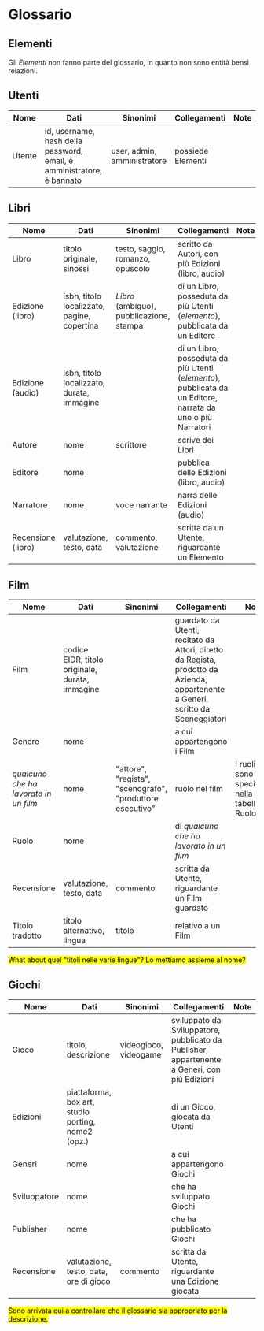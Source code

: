 # Glossario 

## Elementi

Gli _Elementi_ non fanno parte del glossario, in quanto non sono entità bensì relazioni.

## Utenti

| Nome | Dati | Sinonimi | Collegamenti | Note |
|------|------|----------|--------------|------|
| Utente | id, username, hash della password, email, è amministratore, è bannato | user, admin, amministratore | possiede Elementi | |

## Libri

| Nome | Dati | Sinonimi | Collegamenti | Note |
|------|------|----------|--------------|------|
| Libro | titolo originale, sinossi | testo, saggio, romanzo, opuscolo | scritto da Autori, con più Edizioni (libro, audio) | |
| Edizione (libro) | isbn, titolo localizzato, pagine, copertina | _Libro_ (ambiguo), pubblicazione, stampa | di un Libro, posseduta da più Utenti (_elemento_), pubblicata da un Editore | |
| Edizione (audio) | isbn, titolo localizzato, durata, immagine | | di un Libro, posseduta da più Utenti (_elemento_), pubblicata da un Editore, narrata da uno o più Narratori |
| Autore | nome | scrittore | scrive dei Libri | |
| Editore | nome | | pubblica delle Edizioni (libro, audio) | |
| Narratore | nome | voce narrante | narra delle Edizioni (audio) | |
| Recensione (libro) | valutazione, testo, data | commento, valutazione | scritta da un Utente, riguardante un Elemento |

## Film

| Nome | Dati | Sinonimi | Collegamenti | Note |
|------|------|----------|--------------|------|
| Film | codice EIDR, titolo originale, durata, immagine | | guardato da Utenti, recitato da Attori, diretto da Regista, prodotto da Azienda, appartenente a Generi, scritto da Sceneggiatori | |
| Genere | nome | | a cui appartengono i Film | |
| _qualcuno che ha lavorato in un film_ | nome | "attore", "regista", "scenografo", "produttore esecutivo" | ruolo nel film | I ruoli sono specificati nella tabella Ruolo |
| Ruolo | nome | | di _qualcuno che ha lavorato in un film_ | |
| Recensione | valutazione, testo, data | commento | scritta da Utente, riguardante un Film guardato |
| Titolo tradotto | titolo alternativo, lingua | titolo | relativo a un Film | |

<span style="background-color: yellow; color: black;">What about quel "titoli nelle varie lingue"? Lo mettiamo assieme al nome?</span>

## Giochi

| Nome | Dati | Sinonimi | Collegamenti | Note |
|------|------|----------|--------------|------|
| Gioco | titolo, descrizione | videogioco, videogame | sviluppato da Sviluppatore, pubblicato da Publisher, appartenente a Generi, con più Edizioni | |
| Edizioni | piattaforma, box art, studio porting, nome2 (opz.) | | di un Gioco, giocata da Utenti | | 
| Generi | nome | | a cui appartengono Giochi | |
| Sviluppatore | nome | | che ha sviluppato Giochi | |
| Publisher | nome | | che ha pubblicato Giochi | |
| Recensione | valutazione, testo, data, ore di gioco | commento | scritta da Utente, riguardante una Edizione giocata |

<span style="background-color: yellow; color: black;">Sono arrivata qui a controllare che il glossario sia appropriato per la descrizione.</span>
